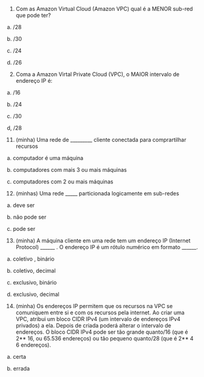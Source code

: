 1. Com as Amazon Virtual Cloud (Amazon VPC) qual é a MENOR sub-red que pode ter?

a. /28

b. /30

c. /24

d. /26

2. Coma a Amazon Virtal Private Cloud (VPC), o MAIOR intervalo de endereço IP é:

a. /16

b. /24

c. /30

d, /28

11. (minha) Uma rede de _________ cliente conectada para comprartilhar recursos

a. computador é uma máquina

b. computadores com mais 3 ou mais máquinas

c. computadores com 2 ou mais máquinas

12. (minhas) Uma rede _____ particionada logicamente em sub-redes

a. deve ser

b. não pode ser 

c. pode ser

13. (minha) A máquina cliente em uma rede tem um endereço IP (Internet Protocol) ______ .
O endereço IP é um rótulo numérico em formato ______. 

a. coletivo , binário

b. coletivo, decimal

c. exclusivo, binário

d. exclusivo, decimal

14. (minha) Os endereços IP permitem que os recursos na VPC se comuniquem entre si e com os recursos pela internet. Ao criar uma VPC, atribui um bloco CIDR IPv4 (um intervalo de endereços IPv4 privados) a ela. Depois de criada poderá alterar o intervalo de
endereços. O bloco CIDR IPv4 pode ser tão grande quanto/16 (que é 2** 16, ou 65.536 endereços) ou tão pequeno quanto/28 (que é 2** 4 6 endereços).

a. certa

b. errada